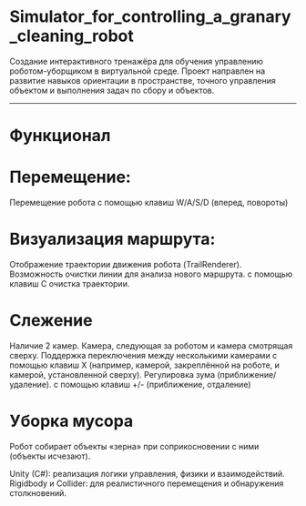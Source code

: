 # Simulator_for_controlling_a_granary_cleaning_robot
Создание интерактивного тренажёра для обучения управлению роботом-уборщиком в виртуальной среде. Проект направлен на развитие навыков ориентации в пространстве, точного управления объектом и выполнения задач по сбору и объектов.
________________________________________________________________________
# Функционал
  # Перемещение:
Перемещение робота с помощью клавиш W/A/S/D (вперед, повороты)
  # Визуализация маршрута:
Отображение траектории движения робота (TrailRenderer).
Возможность очистки линии для анализа нового маршрута. с помощью клавиш С очистка траектории.
  # Слежение
Наличие 2 камер. Камера, следующая за роботом и камера смотрящая сверху.
Поддержка переключения между несколькими камерами с помощью клавиш X (например, камерой, закреплённой на роботе, и камерой, установленной сверху).
Регулировка зума (приближение/удаление). с помощью клавиш +/- (приближение, отдаление)
  # Уборка мусора
Робот собирает объекты «зерна» при соприкосновении с ними (объекты исчезают).

Unity (C#): реализация логики управления, физики и взаимодействий.
Rigidbody и Collider: для реалистичного перемещения и обнаружения столкновений.
